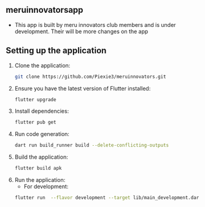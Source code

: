 ## meruinnovatorsapp
- This app is built by meru innovators club members and is under development. Their will be more changes on the app

## Setting up the application

1. Clone the application:
    ```bash
    git clone https://github.com/Piexie3/meruinnovators.git
    ```
2. Ensure you have the latest version of Flutter installed:
    ```bash
    flutter upgrade
    ```
3. Install dependencies:
    ```bash
    flutter pub get
    ```
4. Run code generation:
    ```bash
    dart run build_runner build --delete-conflicting-outputs
    ```
5. Build the application:
    ```bash
    flutter build apk
    ```
6. Run the application:
    - For development:
    ```bash
    flutter run  --flavor development --target lib/main_development.dart
    ```